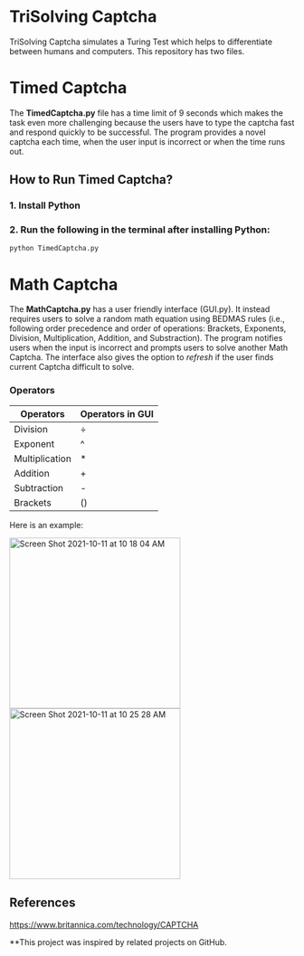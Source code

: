 # TriSolving Captcha

TriSolving Captcha simulates a Turing Test which helps to differentiate between humans and computers. This repository has two files. 


# Timed Captcha
The <b>TimedCaptcha.py</b> file has a time limit of 9 seconds which makes the task even more challenging because the users have to type the captcha fast and respond quickly to be successful. The program provides a novel captcha each time, when the user input is incorrect or when the time runs out. 

## How to Run Timed Captcha?
### 1. Install Python 
### 2. Run the following in the terminal after installing Python:
```
python TimedCaptcha.py
```


# Math Captcha 
The <b>MathCaptcha.py</b> has a user friendly interface (GUI.py). It instead requires users to solve a random math equation using BEDMAS rules (i.e., following order precedence and order of operations: Brackets, Exponents, Division, Multiplication, Addition, and Substraction). The program notifies users when the input is incorrect and prompts users to solve another Math Captcha. The interface also gives the option to <i>refresh</i> if the user finds current Captcha difficult to solve.<br> 

### Operators
Operators | Operators in GUI
------------- | -------------
| Division | ÷ | 
| Exponent | ^ | 
| Multiplication | * | 
| Addition | + | 
| Subtraction | - |
| Brackets | () |

Here is an example: <br> 

<img width="302" alt="Screen Shot 2021-10-11 at 10 18 04 AM" src="https://user-images.githubusercontent.com/55750079/136805930-f6175734-d77c-480b-ae25-457c8460f21d.png"> 
<img width="302" alt="Screen Shot 2021-10-11 at 10 25 28 AM" src="https://user-images.githubusercontent.com/55750079/136807101-79b32ba4-a3d6-4687-974c-8073cca38af4.png">



## References
https://www.britannica.com/technology/CAPTCHA

**This project was inspired by related projects on GitHub.
